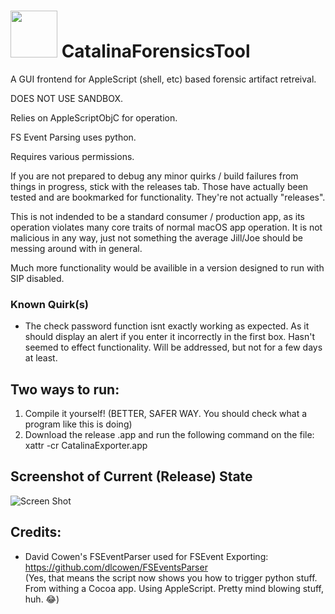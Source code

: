 # <img src="https://i.imgur.com/cGllffv.png" width="75" height="75" /> CatalinaForensicsTool 
A GUI frontend for AppleScript (shell, etc) based forensic artifact retreival. 

DOES NOT USE SANDBOX. 

Relies on AppleScriptObjC for operation. 

FS Event Parsing uses python. 

Requires various permissions. 

If you are not prepared to debug any minor quirks / build failures from things in progress, stick with the releases tab. Those have actually been tested and are bookmarked for functionality. They're not actually "releases". 

This is not indended to be a standard consumer / production app, as its operation violates many core traits of normal macOS app operation. It is not malicious in any way, just not something the average Jill/Joe should be messing around with in general. 

Much more functionality would be availible in a version designed to run with SIP disabled. 

### Known Quirk(s)
* The check password function isnt exactly working as expected. As it should display an alert if you enter it incorrectly in the first box. Hasn't seemed to effect functionality. Will be addressed, but not for a few days at least. 

## Two ways to run:
1. Compile it yourself! (BETTER, SAFER WAY. You should check what a program like this is doing)
2. Download the release .app and run the following command on the file:
xattr -cr CatalinaExporter.app

## Screenshot of Current (Release) State
![Screen Shot](https://i.imgur.com/DTmp9de.png)


## Credits:
* David Cowen's FSEventParser used for FSEvent Exporting: https://github.com/dlcowen/FSEventsParser <br>
(Yes, that means the script now shows you how to trigger python stuff. From withing a Cocoa app. Using AppleScript. Pretty mind blowing stuff, huh. 😂)
